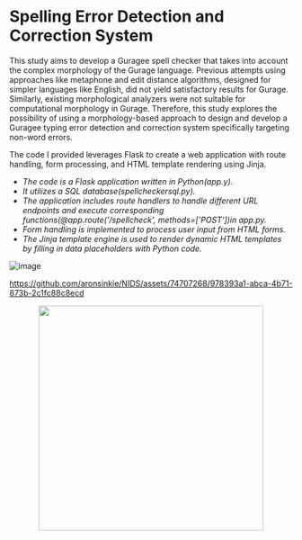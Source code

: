 # Spelling Error Detection and Correction System 

This study aims to develop a Guragee spell checker that takes into account the complex morphology of the Gurage language.
Previous attempts using approaches like metaphone and edit distance algorithms, designed for simpler languages like English, 
did not yield satisfactory results for Gurage. Similarly, existing morphological analyzers were not suitable for computational morphology in Gurage. 
Therefore, this study explores the possibility of using a morphology-based approach to design and develop a Guragee typing error detection and correction system specifically targeting non-word errors.

 The code I provided leverages Flask to create a web application with route handling, form processing, and HTML template rendering using Jinja.
- *The code is a Flask application written in Python(app.y).*
- *It utilizes a SQL database(spellcheckersql.py).*
- *The application includes route handlers to handle different URL endpoints and execute corresponding functions(@app.route('/spellcheck', methods=['POST'])in app.py.*
- *Form handling is implemented to process user input from HTML forms.*
- *The Jinja template engine is used to render dynamic HTML templates by filling in data placeholders with Python code.*

![image](https://github.com/aronsinkie/NIDS/assets/74707268/1365abb1-e975-4979-9434-ec23c2bef5bb)


https://github.com/aronsinkie/NIDS/assets/74707268/978393a1-abca-4b71-873b-2c1fc88c8ecd


<p align="center">
  <img src="https://github.com/aronsinkie/NIDS/assets/74707268/3ebd9e6c-f5c5-481a-add2-8cf741b72aec" width="400">
</p>





